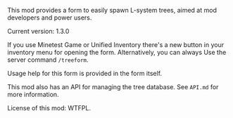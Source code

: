 This mod provides a form to easily spawn L-system trees, aimed at mod developers
and power users.

Current version: 1.3.0

If you use Minetest Game or Unified Inventory there's a new button in your
inventory menu for opening the form. Alternatively, you can always Use the
server command `/treeform`.

Usage help for this form is provided in the form itself.

This mod also has an API for managing the tree database. See `API.md` for more
information.

License of this mod: WTFPL.
